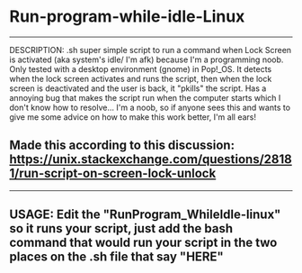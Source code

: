 # Run-program-while-idle-Linux
------
DESCRIPTION:
.sh super simple script to run a command when Lock Screen is activated (aka system's idle/ I'm afk) because I'm a programming noob. Only tested with a desktop environment (gnome) in Pop!_OS. It detects when the lock screen activates and runs the script, then when the lock screen is deactivated and the user is back, it "pkills" the script. Has a annoying bug that makes the script run when the computer starts which I don't know how to resolve... I'm a noob, so if anyone sees this and wants to give me some advice on how to make this work better, I'm all ears!

Made this according to this discussion:
https://unix.stackexchange.com/questions/28181/run-script-on-screen-lock-unlock
------

-----
USAGE:
Edit the "RunProgram_WhileIdle-linux" so it runs your script, just add the bash command that would run your script in the two places on the .sh file that say "HERE"
-----
